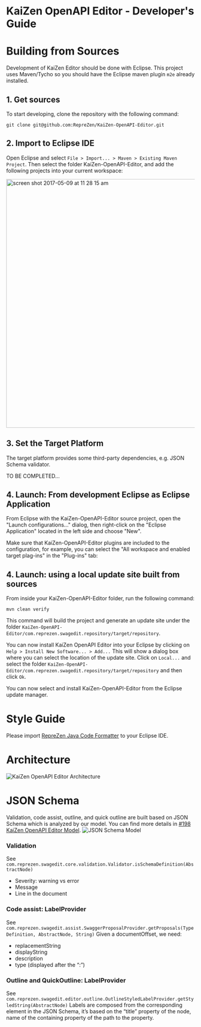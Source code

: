 # KaiZen OpenAPI Editor - Developer's Guide

# Building from Sources
Development of KaiZen Editor should be done with Eclipse. This project uses Maven/Tycho so you should have the Eclipse maven plugin `m2e` already installed.

## 1. Get sources
To start developing, clone the repository with the following command:

```
git clone git@github.com:RepreZen/KaiZen-OpenAPI-Editor.git
``` 

## 2. Import to Eclipse IDE
Open Eclipse and select `File > Import... > Maven > Existing Maven Project`. Then select the folder KaiZen-OpenAPI-Editor, 
and add the following projects into your current workspace:

<img width="663" alt="screen shot 2017-05-09 at 11 28 15 am" src="https://cloud.githubusercontent.com/assets/644582/25858815/b3248a80-34aa-11e7-826b-e6b5547a01ed.png">

## 3. Set the Target Platform

The target platform provides some third-party dependencies, e.g. JSON Schema validator.

TO BE COMPLETED...

## 4. Launch: From development Eclipse as Eclipse Application
From Eclipse with the KaiZen-OpenAPI-Editor source project, open the "Launch configurations..." dialog, then right-click on the "Eclipse Application" located in the left side and choose "New". 

Make sure that KaiZen-OpenAPI-Editor plugins are included to the configuration, for example, you can select the "All workspace and enabled target plag-ins" in the "Plug-ins" tab:

## 4. Launch: using a local update site built from sources

From inside your KaiZen-OpenAPI-Editor folder, run the following command:

```
mvn clean verify
```

This command will build the project and generate an update site under the folder `KaiZen-OpenAPI-Editor/com.reprezen.swagedit.repository/target/repository`.

You can now install KaiZen OpenAPI Editor into your Eclipse by clicking on `Help > Install New Software... > Add...`
This will show a dialog box where you can select the location of the update site.
Click on `Local...` and select the folder `KaiZen-OpenAPI-Editor/com.reprezen.swagedit.repository/target/repository` and then click `Ok`.

You can now select and install KaiZen-OpenAPI-Editor from the Eclipse update manager.

# Style Guide
Please import [RepreZen Java Code Formatter](https://raw.githubusercontent.com/RepreZen/KaiZen-OpenAPI-Editor/master/etc/dev-env/ModSquad_formatter_profile.xml) to your Eclipse IDE.

# Architecture
![KaiZen OpenAPI Editor Architecture](https://cloud.githubusercontent.com/assets/644582/13757221/cf31b4e8-e9f9-11e5-8e6b-8aeb26fc3ac9.png)

# JSON Schema
Validation, code assist, outline, and quick outline are built based on JSON Schema which is analyzed by our model. You can find more details in [#198 KaiZen OpenAPI Editor Model](https://github.com/RepreZen/KaiZen-OpenAPI-Editor/issues/198).
![JSON Schema Model](http://i.imgur.com/h38zU2C.png)
### Validation
See `com.reprezen.swagedit.core.validation.Validator.isSchemaDefinition(AbstractNode)`
* Severity: warning vs error
* Message
* Line in the document

### Code assist: LabelProvider
See `com.reprezen.swagedit.assist.SwaggerProposalProvider.getProposals(TypeDefinition, AbstractNode, String)`
Given a documentOffset, we need:
* replacementString
* displayString
* description
* type (displayed after the “:”)

### Outline and QuickOutline: LabelProvider
See `com.reprezen.swagedit.editor.outline.OutlineStyledLabelProvider.getStyledString(AbstractNode)`
Labels are composed from the corresponding element in the JSON Schema, it’s based on the “title” property of the node, name of the containing property of the path to the property.
